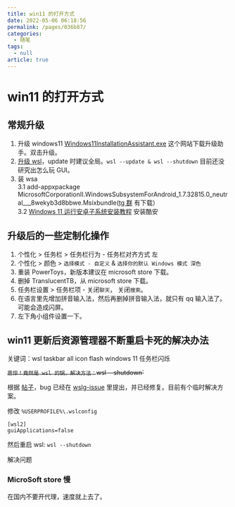 ```yaml
---
title: win11 的打开方式
date: 2022-05-06 06:18:56
permalink: /pages/036b87/
categories: 
  - 随笔
tags: 
  - null
article: true
---
```

# win11 的打开方式

## 常规升级

1. 升级 windows11 [Windows11InstallationAssistant.exe](https://www.microsoft.com/en-us/software-download/windows11) 这个网站下载升级助手。双击升级。
2. [升级 wsl](https://zhuanlan.zhihu.com/p/419870972)，update 时建议全局。`wsl --update & wsl --shutdown` 目前还没研究出怎么玩 GUI。
3. 装 wsa  
    3.1 add-appxpackage MicrosoftCorporationII.WindowsSubsystemForAndroid_1.7.32815.0_neutral___8wekyb3d8bbwe.Msixbundle([tg 群]( https://t.me/joinchat/NV4xIhmoUTl6UIeB9--IlA) 有下载）  
    3.2 [Windows 11 运行安卓子系统安装教程](https://zhuanlan.zhihu.com/p/424959704) 安装酷安

## 升级后的一些定制化操作

1. 个性化 > 任务栏 > 任务栏行为 - 任务栏对齐方式 左
2. 个性化 > 颜色 > `选择模式 - 自定义` & `选择你的默认 Windows 模式 深色`
3. 重装 PowerToys，新版本建议在 microsoft store 下载。
4. 删掉 TranslucentTB，从 microsoft store 下载。
5. 任务栏设置 > 任务栏项 - 关闭`聊天`， 关闭`搜索`。
6. 在语言里先增加拼音输入法，然后再删掉拼音输入法，就只有 qq 输入法了。可能会造成闪屏。
7. 左下角小组件设置一下。

## win11 更新后资源管理器不断重启卡死的解决办法

关键词：wsl taskbar all icon flash windows 11 任务栏闪烁

~~`震惊！竟然是 wsl 的锅，解决方法：`wsl --shutdown`~~

根据 [帖子](https://www.v2ex.com/t/810392)，bug 已经在 [wslg-issue](https://github.com/microsoft/wslg/issues/348) 里提出，并已经修复。目前有个临时解决方案。

修改 `%USERPROFILE%\.wslconfig`

``` config
[wsl2]
guiApplications=false
```

然后重启 wsl: `wsl --shutdown`

解决问题

### MicroSoft store 慢

在国内不要开代理，速度就上去了。
